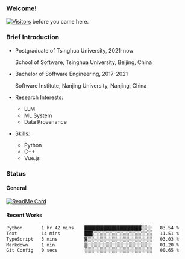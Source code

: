 ### Welcome!

[![Visitors](https://visitor-badge.laobi.icu/badge?page_id=HermitSun.HermitSun)]() before you came here.

### Brief Introduction

- Postgraduate of Tsinghua University, 2021-now
  
  School of Software, Tsinghua University, Beijing, China

- Bachelor of Software Engineering, 2017-2021
  
  Software Institute, Nanjing University, Nanjing, China

- Research Interests:
  - LLM
  - ML System
  - Data Provenance

- Skills:
  - Python
  - C++
  - Vue.js

### Status

#### General

[![ReadMe Card](https://github-readme-stats.hermitsun.vercel.app/api?username=HermitSun&count_private=true&show_icons=true)]()

#### Recent Works

<!--START_SECTION:waka-->

```txt
Python       1 hr 42 mins    █████████████████████░░░░   83.54 %
Text         14 mins         ███░░░░░░░░░░░░░░░░░░░░░░   11.51 %
TypeScript   3 mins          ▓░░░░░░░░░░░░░░░░░░░░░░░░   03.03 %
Markdown     1 min           ▒░░░░░░░░░░░░░░░░░░░░░░░░   01.20 %
Git Config   0 secs          ░░░░░░░░░░░░░░░░░░░░░░░░░   00.65 %
```

<!--END_SECTION:waka-->

